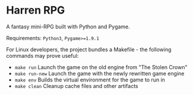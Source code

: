 Harren RPG
==========

A fantasy mini-RPG built with Python and Pygame.

Requirements: ``Python3``, ``Pygame>=1.9.1``

For Linux developers, the project bundles a Makefile - the following commands
may prove useful:

- ``make run``  Launch the game on the old engine from "The Stolen Crown"
- ``make run-new`` Launch the game with the newly rewritten game engine
- ``make env`` Builds the virtual environment for the game to run in
- ``make clean`` Cleanup cache files and other artifacts
